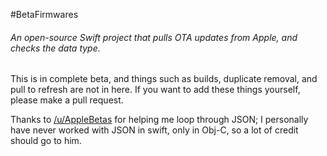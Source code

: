 #BetaFirmwares

###### An open-source Swift project that pulls OTA updates from Apple, and checks the data type.

This is in complete beta, and things such as builds, duplicate removal, and pull to refresh are not in here.
If you want to add these things yourself, please make a pull request.

Thanks to [/u/AppleBetas](https://www.reddit.com/user/AppleBetas) for helping me loop through JSON; I personally have never worked with JSON in swift, only in Obj-C, so a lot of credit should go to him.
